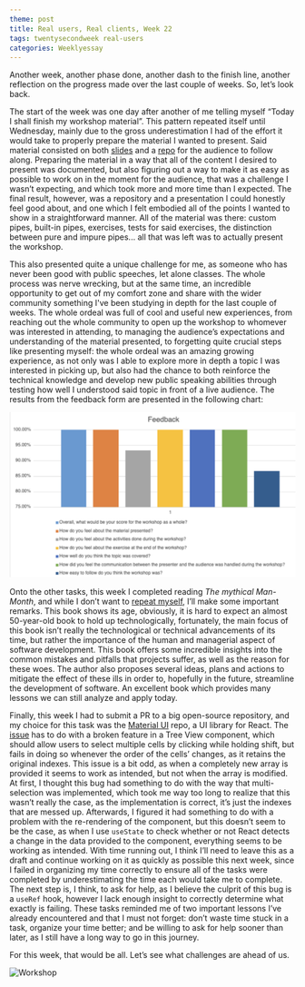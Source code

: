```yaml
---
theme: post
title: Real users, Real clients, Week 22
tags: twentysecondweek real-users
categories: Weeklyessay
---
```


Another week, another phase done, another dash to the finish line, another reflection on the progress made over the last couple of weeks. So, let’s look back. 


The start of the week was one day after another of me telling myself “Today I shall finish my workshop material”. This pattern repeated itself until Wednesday, mainly due to the gross underestimation I had of the effort it would take to properly prepare the material I wanted to present. Said material consisted on both [slides](https://github.com/Al-0/pipes_workshop/blob/main/Pipes.pptx) and a [repo](https://github.com/Al-0/pipes_workshop) for the audience to follow along. Preparing the material in a way that all of the content I desired to present was documented, but also figuring out a way to make it as easy as possible to work on in the moment for the audience, that was a challenge I wasn’t expecting, and which took more and more time than I expected. The final result, however, was a repository and a presentation I could honestly feel good about, and one which I felt embodied all of the points I wanted to show in a straightforward manner. All of the material was there: custom pipes, built-in pipes, exercises, tests for said exercises, the distinction between pure and impure pipes... all that was left was to actually present the workshop. 


This also presented quite a unique challenge for me, as someone who has never been good with public speeches, let alone classes. The whole process was nerve wrecking, but at the same time, an incredible opportunity to get out of my comfort zone and share with the wider community something I've been studying in depth for the last couple of weeks. The whole ordeal was full of cool and useful new experiences, from reaching out the whole community to open up the workshop to whomever was interested in attending, to managing the audience’s expectations and understanding of the material presented, to forgetting quite crucial steps like presenting myself: the whole ordeal was an amazing growing experience, as not only was I able to explore more in depth a topic I was interested in picking up, but also had the chance to both reinforce the technical knowledge and develop new public speaking abilities through testing how well I understood said topic in front of a live audience. The results from the feedback form are presented in the following chart: 

![Feedback](https://raw.githubusercontent.com/Al-0/Encora-Apprenticeship/main/sketches/Week_22/Screen%20Shot%202022-03-14%20at%2017.42.57.png) 
 

Onto the other tasks, this week I completed reading *The mythical Man-Month*, and while I don’t want to [repeat myself](https://al-0.github.io/Encora-Apprenticeship/monthlyhomework/2022/03/14/The-Mythical-Man-Month.html), I’ll make some important remarks. This book shows its age, obviously, it is hard to expect an almost 50-year-old book to hold up technologically, fortunately, the main focus of this book isn’t really the technological or technical advancements of its time, but rather the importance of the human and managerial aspect of software development. This book offers some incredible insights into the common mistakes and pitfalls that projects suffer, as well as the reason for these woes. The author also proposes several ideas, plans and actions to mitigate the effect of these ills in order to, hopefully in the future, streamline the development of software. An excellent book which provides many lessons we can still analyze and apply today. 
 

Finally, this week I had to submit a PR to a big open-source repository, and my choice for this task was the [Material UI](https://github.com/mui/material-ui/) repo, a UI library for React. The [issue](https://github.com/mui/material-ui/issues/30242) has to do with a broken feature in a Tree View component, which should allow users to select multiple cells by clicking while holding shift, but fails in doing so whenever the order of the cells’ changes, as it retains the original indexes. This issue is a bit odd, as when a completely new array is provided it seems to work as intended, but not when the array is modified. At first, I thought this bug had something to do with the way that multi-selection was implemented, which took me way too long to realize that this wasn’t really the case, as the implementation is correct, it’s just the indexes that are messed up. Afterwards, I figured it had something to do with a problem with the re-rendering of the component, but this doesn’t seem to be the case, as when I use <code>useState</code> to check whether or not React detects a change in the data provided to the component, everything seems to be working as intended. With time running out, I think I’ll need to leave this as a draft and continue working on it as quickly as possible this next week, since I failed in organizing my time correctly to ensure all of the tasks were completed by underestimating the time each would take me to complete. The next step is, I think, to ask for help, as I believe the culprit of this bug is a <code>useRef</code> hook, however I lack enough insight to correctly determine what exactly is failing. These tasks reminded me of two important lessons I’ve already encountered and that I must not forget: don’t waste time stuck in a task, organize your time better; and be willing to ask for help sooner than later, as I still have a long way to go in this journey. 
 

For this week, that would be all. Let’s see what challenges are ahead of us. 


![Workshop](https://cdn.vectorstock.com/i/1000x1000/36/16/coding-workshop-concept-vector-26653616.webp) 

